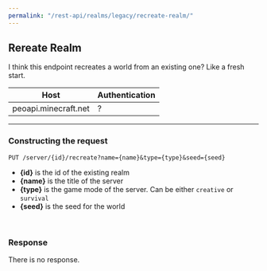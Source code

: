 ```yaml
---
permalink: "/rest-api/realms/legacy/recreate-realm/"
---
```


## Rereate Realm
I think this endpoint recreates a world from an existing one? Like a fresh start.

| Host                        | Authentication |
| --------------------------- | -------------- |
| peoapi.minecraft.net        | ?              |

---

### Constructing the request
```
PUT /server/{id}/recreate?name={name}&type={type}&seed={seed}
```

* **{id}** is the id of the existing realm  
* **{name}** is the title of the server  
* **{type}** is the game mode of the server. Can be either `creative` or `survival`  
* **{seed}** is the seed for the world  

<br>

### Response
There is no response.